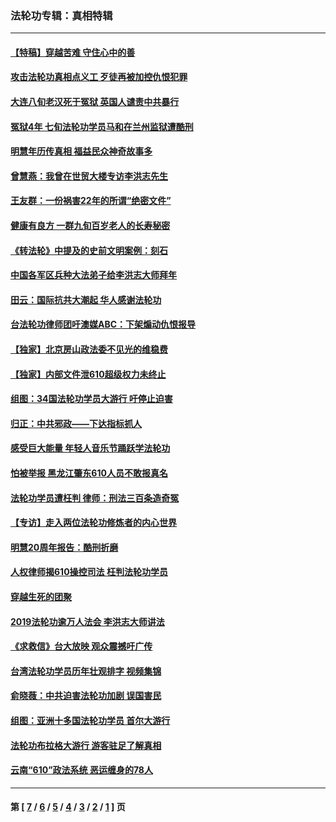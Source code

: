 ### 法轮功专辑：真相特辑
---
#### [【特稿】穿越苦难 守住心中的善](../../pages/nf4389/n13784979.md?11070430) 
#### [攻击法轮功真相点义工 歹徒再被加控仇恨犯罪](../../pages/nf4389/n13601019.md?11070430) 
#### [大连八旬老汉死于冤狱 英国人谴责中共暴行](../../pages/nf4389/n13480118.md?11070430) 
#### [冤狱4年 七旬法轮功学员马和在兰州监狱遭酷刑](../../pages/nf4389/n13304688.md?11070430) 
#### [明慧年历传真相 福益民众神奇故事多](../../pages/nf4389/n13294545.md?11070430) 
#### [曾慧燕：我曾在世贸大楼专访李洪志先生](../../pages/nf4389/n12898729.md?11070430) 
#### [王友群：一份祸害22年的所谓“绝密文件”](../../pages/nf4389/n12871750.md?11070430) 
#### [健康有良方 一群九旬百岁老人的长寿秘密](../../pages/nf4389/n12847475.md?11070430) 
#### [《转法轮》中提及的史前文明案例：刻石](../../pages/nf4389/n12758577.md?11070430) 
#### [中国各军区兵种大法弟子给李洪志大师拜年](../../pages/nf4389/n12750047.md?11070430) 
#### [田云：国际抗共大潮起 华人感谢法轮功](../../pages/nf4389/n12357708.md?11070430) 
#### [台法轮功律师团吁澳媒ABC：下架煽动仇恨报导](../../pages/nf4389/n12279917.md?11070430) 
#### [【独家】北京房山政法委不见光的维稳费](../../pages/nf4389/n12031979.md?11070430) 
#### [【独家】内部文件泄610超级权力未终止](../../pages/nf4389/n12023895.md?11070430) 
#### [组图：34国法轮功学员大游行 吁停止迫害](../../pages/nf4389/n11492658.md?11070430) 
#### [归正：中共邪政——下达指标抓人](../../pages/nf4389/n11474770.md?11070430) 
#### [感受巨大能量 年轻人音乐节踊跃学法轮功](../../pages/nf4389/n11441981.md?11070430) 
#### [怕被举报 黑龙江肇东610人员不敢报真名](../../pages/nf4389/n11436499.md?11070430) 
#### [法轮功学员遭枉判 律师：刑法三百条造奇冤](../../pages/nf4389/n11433943.md?11070430) 
#### [【专访】走入两位法轮功修炼者的内心世界](../../pages/nf4389/n11415623.md?11070430) 
#### [明慧20周年报告：酷刑折磨](../../pages/nf4389/n11387954.md?11070430) 
#### [人权律师揭610操控司法 枉判法轮功学员](../../pages/nf4389/n11313370.md?11070430) 
#### [穿越生死的团聚](../../pages/nf4389/n11258922.md?11070430) 
#### [2019法轮功逾万人法会 李洪志大师讲法](../../pages/nf4389/n11265303.md?11070430) 
#### [《求救信》台大放映 观众震撼吁广传](../../pages/nf4389/n10922251.md?11070430) 
#### [台湾法轮功学员历年壮观排字 视频集锦](../../pages/nf4389/n10878789.md?11070430) 
#### [俞晓薇：中共迫害法轮功加剧 误国害民](../../pages/nf4389/n10859260.md?11070430) 
#### [组图：亚洲十多国法轮功学员 首尔大游行](../../pages/nf4389/n10781149.md?11070430) 
#### [法轮功布拉格大游行 游客驻足了解真相](../../pages/nf4389/n10749360.md?11070430) 
#### [云南“610”政法系统 恶运缠身的78人](../../pages/nf4389/n10747534.md?11070430) 

---
#### 第 [ [7](./7.md?11070430) / [6](./6.md?11070430) / [5](./5.md?11070430) / [4](./4.md?11070430) / [3](./3.md?11070430) / [2](./2.md?11070430) / [1](./1.md?11070430) ] 页
